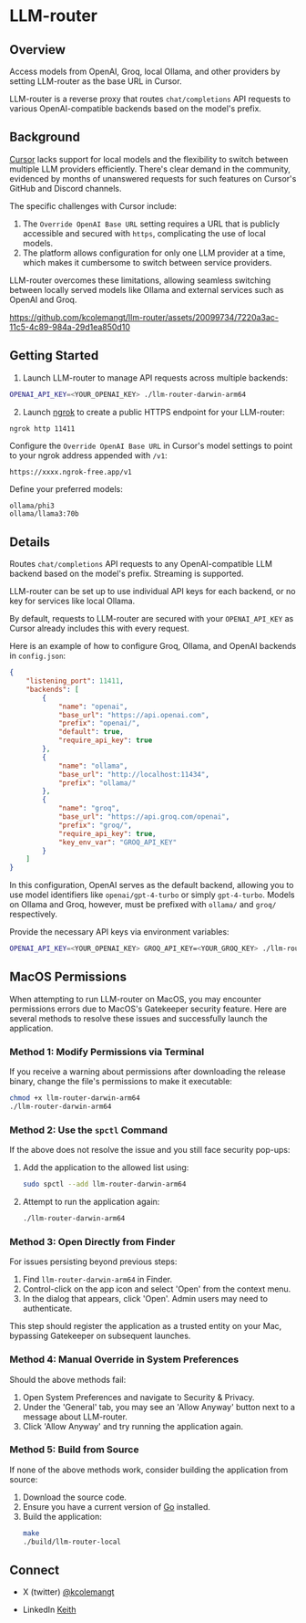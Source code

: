 # LLM-router

## Overview

Access models from OpenAI, Groq, local Ollama, and other providers by setting LLM-router as the base URL in Cursor. 

LLM-router is a reverse proxy that routes `chat/completions` API requests to various OpenAI-compatible backends based on the model's prefix.

## Background

[Cursor](https://cursor.sh) lacks support for local models and the flexibility to switch between multiple LLM providers efficiently. There's clear demand in the community, evidenced by months of unanswered requests for such features on Cursor's GitHub and Discord channels.

The specific challenges with Cursor include:
1. The `Override OpenAI Base URL` setting requires a URL that is publicly accessible and secured with `https`, complicating the use of local models.
2. The platform allows configuration for only one LLM provider at a time, which makes it cumbersome to switch between service providers.

LLM-router overcomes these limitations, allowing seamless switching between locally served models like Ollama and external services such as OpenAI and Groq.

https://github.com/kcolemangt/llm-router/assets/20099734/7220a3ac-11c5-4c89-984a-29d1ea850d10

## Getting Started

1. Launch LLM-router to manage API requests across multiple backends:
```sh
OPENAI_API_KEY=<YOUR_OPENAI_KEY> ./llm-router-darwin-arm64
```

2. Launch [ngrok](https://ngrok.com) to create a public HTTPS endpoint for your LLM-router:
```sh
ngrok http 11411
```

Configure the `Override OpenAI Base URL` in Cursor's model settings to point to your ngrok address appended with `/v1`:
```
https://xxxx.ngrok-free.app/v1
```

Define your preferred models:
```
ollama/phi3
ollama/llama3:70b
```

## Details

Routes `chat/completions` API requests to any OpenAI-compatible LLM backend based on the model's prefix. Streaming is supported.

LLM-router can be set up to use individual API keys for each backend, or no key for services like local Ollama.

By default, requests to LLM-router are secured with your `OPENAI_API_KEY` as Cursor already includes this with every request.

Here is an example of how to configure Groq, Ollama, and OpenAI backends in `config.json`:
```json
{
	"listening_port": 11411,
	"backends": [
		{
			"name": "openai",
			"base_url": "https://api.openai.com",
			"prefix": "openai/",
			"default": true,
			"require_api_key": true
		},
		{
			"name": "ollama",
			"base_url": "http://localhost:11434",
			"prefix": "ollama/"
		},
		{
			"name": "groq",
			"base_url": "https://api.groq.com/openai",
			"prefix": "groq/",
			"require_api_key": true,
			"key_env_var": "GROQ_API_KEY"
		}
	]
}
```

In this configuration, OpenAI serves as the default backend, allowing you to use model identifiers like `openai/gpt-4-turbo` or simply `gpt-4-turbo`. Models on Ollama and Groq, however, must be prefixed with `ollama/` and `groq/` respectively.

Provide the necessary API keys via environment variables:
```sh
OPENAI_API_KEY=<YOUR_OPENAI_KEY> GROQ_API_KEY=<YOUR_GROQ_KEY> ./llm-router-darwin-arm64
```

## MacOS Permissions

When attempting to run LLM-router on MacOS, you may encounter permissions errors due to MacOS's Gatekeeper security feature. Here are several methods to resolve these issues and successfully launch the application.

### Method 1: Modify Permissions via Terminal
If you receive a warning about permissions after downloading the release binary, change the file's permissions to make it executable:

```sh
chmod +x llm-router-darwin-arm64
./llm-router-darwin-arm64
```

### Method 2: Use the `spctl` Command
If the above does not resolve the issue and you still face security pop-ups:

1. Add the application to the allowed list using:
   ```sh
   sudo spctl --add llm-router-darwin-arm64
   ```

2. Attempt to run the application again:
   ```sh
   ./llm-router-darwin-arm64
   ```

### Method 3: Open Directly from Finder
For issues persisting beyond previous steps:

1. Find `llm-router-darwin-arm64` in Finder.
2. Control-click on the app icon and select 'Open' from the context menu.
3. In the dialog that appears, click 'Open'. Admin users may need to authenticate.

This step should register the application as a trusted entity on your Mac, bypassing Gatekeeper on subsequent launches.

### Method 4: Manual Override in System Preferences
Should the above methods fail:

1. Open System Preferences and navigate to Security & Privacy.
2. Under the 'General' tab, you may see an 'Allow Anyway' button next to a message about LLM-router.
3. Click 'Allow Anyway' and try running the application again.

### Method 5: Build from Source
If none of the above methods work, consider building the application from source:

1. Download the source code.
2. Ensure you have a current version of [Go](https://go.dev) installed.
3. Build the application:
   ```sh
   make
   ./build/llm-router-local
   ```

## Connect

* X (twitter) [@kcolemangt](https://x.com/kcolemangt)

* LinkedIn [Keith](https://www.linkedin.com/in/keithcoleman/)
